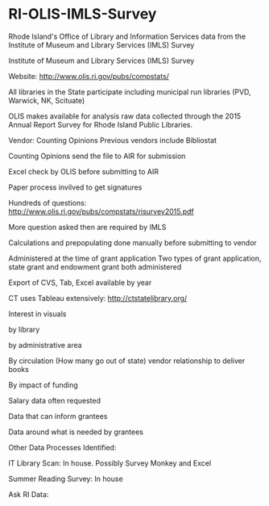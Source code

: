 # RI-OLIS-IMLS-Survey
Rhode Island's Office of Library and Information Services data from the Institute of Museum and Library Services (IMLS) Survey

Institute of Museum and Library Services (IMLS) Survey

Website: http://www.olis.ri.gov/pubs/compstats/

All libraries in the State participate including municipal run libraries (PVD, Warwick, NK, Scituate)

OLIS makes available for analysis raw data collected through the 2015 Annual Report Survey for Rhode Island Public Libraries.

Vendor: Counting Opinions Previous vendors include Bibliostat

Counting Opinions send the file to AIR for submission

Excel check by OLIS before submitting to AIR

Paper process invilved to get signatures

Hundreds of questions: http://www.olis.ri.gov/pubs/compstats/risurvey2015.pdf

More question asked then are required by IMLS

Calculations and prepopulating done manually before submitting to vendor

Administered at the time of grant application
Two types of grant application, state grant and endowment grant both administered 

Export of CVS, Tab, Excel available by year

CT uses Tableau extensively: http://ctstatelibrary.org/

Interest in visuals 

by library

by administrative area

By circulation (How many go out of state) vendor relationship to deliver books

By impact of funding

Salary data often requested

Data that can inform grantees 

Data around what is needed by grantees

 
Other Data Processes Identified:

IT Library Scan: In house.  Possibly Survey Monkey and Excel

Summer Reading Survey: In house

Ask RI Data: 